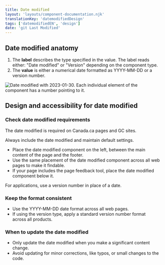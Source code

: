 ```yaml
---
title: Date modified
layout: 'layouts/component-documentation.njk'
translationKey: 'datemodifiedDesign'
tags: ['datemodifiedEN', 'design']
date: 'git Last Modified'
---
```


## Date modified anatomy

<ol class="anatomy-list">
  <li>The <strong>label</strong> describes the type specified in the value. The label reads either: "Date modified" or "Version" depending on the component type.</li>
  <li>The <strong>value</strong> is either a numerical date formatted as YYYY-MM-DD or a version number.</li>
</ol>

<img class="b-sm b-default p-300" src="/images/en/components/anatomy/gcds-date-modified-anatomy.svg" alt="Date modified with 2023-01-30. Each individual element of the component has a number pointing to it." />

## Design and accessibility for date modified

### Check date modified requirements

The date modified is required on Canada.ca pages and GC sites.

<gcds-details details-title="What’s required on Canada.ca and GC sites" class="mb-300">
  <gcds-text>Always include the date modified and maintain default settings.</gcds-text>
  <ul class="list-disc">
    <li>Place the date modified component on the left, between the main content of the page and the footer.</li>
    <li>Use the same placement of the date modified component across all web pages to make it findable.</li>
    <li>If your page includes the page feedback tool, place the date modified component below it.</li>
  </ul>
</gcds-details>

<gcds-details details-title="What’s optional to include on Canada.ca pages" class="mb-300">
  <gcds-text margin-bottom="0">For applications, use a version number in place of a date.</gcds-text>
</gcds-details>

### Keep the format consistent

- Use the YYYY-MM-DD date format across all web pages.
- If using the version type, apply a standard version number format across all products.

### When to update the date modified

- Only update the date modified when you make a significant content change.
- Avoid updating for minor corrections, like typos, or small changes to the code.
